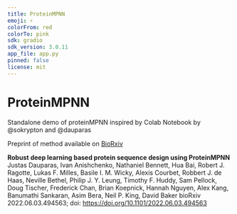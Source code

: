 ```yaml
---
title: ProteinMPNN
emoji: ⚡
colorFrom: red
colorTo: pink
sdk: gradio
sdk_version: 3.0.11
app_file: app.py
pinned: false
license: mit
---
```


# ProteinMPNN 

Standalone demo of proteinMPNN inspired by Colab Notebook by @sokrypton and @dauparas


Preprint of method available on [BioRxiv](https://t.co/aDnbzjKY7a)

**Robust deep learning based protein sequence design using ProteinMPNN**
Justas Dauparas, Ivan Anishchenko, Nathaniel Bennett, Hua Bai, Robert J. Ragotte, Lukas F. Milles, Basile I. M. Wicky, Alexis Courbet, Robbert J. de Haas, Neville Bethel, Philip J. Y. Leung, Timothy F. Huddy, Sam Pellock, Doug Tischer, Frederick Chan, Brian Koepnick, Hannah Nguyen, Alex Kang, Banumathi Sankaran, Asim Bera, Neil P. King, David Baker
bioRxiv 2022.06.03.494563; doi: https://doi.org/10.1101/2022.06.03.494563
